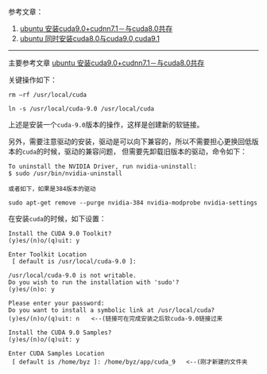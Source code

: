 
参考文章：

1. [ubuntu 安装cuda9.0+cudnn7.1－与cuda8.0共存](https://blog.csdn.net/lovebyz/article/details/80704800)
2. [ubuntu 同时安装cuda8.0与cuda9.0,cuda9.1](https://blog.csdn.net/weixin_32820767/article/details/80421913)


---
主要参考文章 [ubuntu 安装cuda9.0+cudnn7.1－与cuda8.0共存](https://blog.csdn.net/lovebyz/article/details/80704800)

关键操作如下：

```
rm –rf /usr/local/cuda  
  
ln -s /usr/local/cuda-9.0 /usr/local/cuda  
```
上述是安装一个`cuda-9.0`版本的操作，这样是创建新的软链接。

另外，需要注意驱动的安装，驱动是可以向下兼容的，所以不需要担心更换回低版本的`cuda`的时候，驱动的兼容问题，
但需要先卸载旧版本的驱动，命令如下：
```
To uninstall the NVIDIA Driver, run nvidia-uninstall:
$ sudo /usr/bin/nvidia-uninstall

或者如下，如果是384版本的驱动

sudo apt-get remove --purge nvidia-384 nvidia-modprobe nvidia-settings
```

在安装`cuda`的时候，如下设置：

```
Install the CUDA 9.0 Toolkit?
(y)es/(n)o/(q)uit: y

Enter Toolkit Location
 [ default is /usr/local/cuda-9.0 ]: 

/usr/local/cuda-9.0 is not writable.
Do you wish to run the installation with 'sudo'?
(y)es/(n)o: y

Please enter your password: 
Do you want to install a symbolic link at /usr/local/cuda?
(y)es/(n)o/(q)uit: n　　<--(链接可在完成安装之后软cuda-9.0链接过来

Install the CUDA 9.0 Samples?
(y)es/(n)o/(q)uit: y

Enter CUDA Samples Location
 [ default is /home/byz ]: /home/byz/app/cuda_9   <--(刚才新建的文件夹

```

